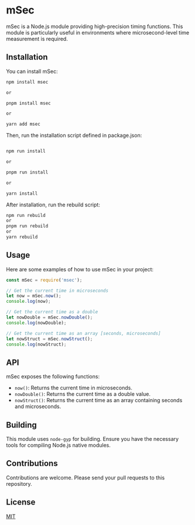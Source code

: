# mSec

mSec is a Node.js module providing high-precision timing functions. This module is particularly useful in environments where microsecond-level time measurement is required.

## Installation

You can install mSec:

```bash
npm install msec

or 

pnpm install msec

or 

yarn add msec
```

Then, run the installation script defined in package.json:

```bash

npm run install

or

pnpm run install

or

yarn install

```

After installation, run the rebuild script:

```bash
npm run rebuild
or
pnpm run rebuild
or
yarn rebuild
```

## Usage

Here are some examples of how to use mSec in your project:

```javascript
const mSec = require('msec');

// Get the current time in microseconds
let now = mSec.now();
console.log(now);

// Get the current time as a double
let nowDouble = mSec.nowDouble();
console.log(nowDouble);

// Get the current time as an array [seconds, microseconds]
let nowStruct = mSec.nowStruct();
console.log(nowStruct);
```

## API

mSec exposes the following functions:

- `now()`: Returns the current time in microseconds.
- `nowDouble()`: Returns the current time as a double value.
- `nowStruct()`: Returns the current time as an array containing seconds and microseconds.

## Building

This module uses `node-gyp` for building. Ensure you have the necessary tools for compiling Node.js native modules.

## Contributions

Contributions are welcome. Please send your pull requests to this repository.

## License

[MIT](LICENSE)